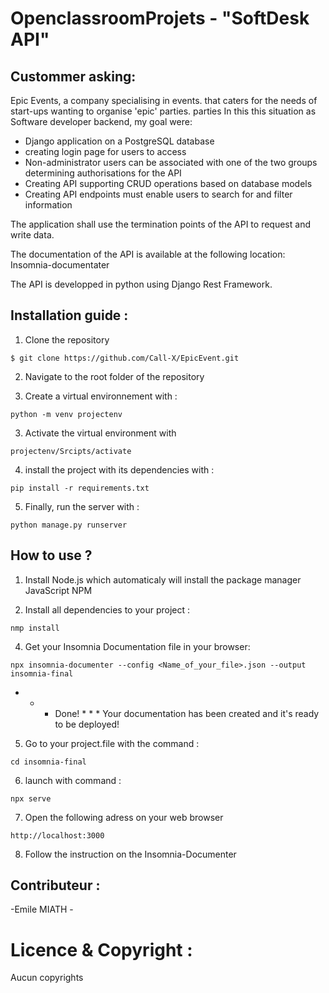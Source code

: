 
# OpenclassroomProjets - "SoftDesk API"


## Custommer asking:

Epic Events, a company specialising in events.
that caters for the needs of start-ups wanting to organise 'epic' parties.
parties
In this this situation as Software developer backend, my goal were:
- Django application on a PostgreSQL database
- creating login page for users to access
- Non-administrator users can be associated with one of the two groups determining authorisations for the API
- Creating API supporting CRUD operations based on database models
- Creating API endpoints must enable users to search for and filter information

The application shall use the termination points of the API to request and write data.

The documentation of the API is available at the following location: Insomnia-documentater

The API is developped in python using Django Rest Framework.


## Installation guide :
1. Clone the repository 
```
$ git clone https://github.com/Call-X/EpicEvent.git
```
2. Navigate to the root folder of the repository

3. Create a virtual environnement with :
``` 
python -m venv projectenv
```
3. Activate the virtual environment with
``` 
projectenv/Srcipts/activate
``` 
4. install the project with its dependencies with :
``` 
pip install -r requirements.txt
``` 
5. Finally, run the server with :
``` 
python manage.py runserver
``` 

## How to use ?

1. Install Node.js which automaticaly will install the package manager JavaScript NPM

2. Install all dependencies to your project :
```
nmp install
```

4. Get your Insomnia Documentation file in your browser:
```
npx insomnia-documenter --config <Name_of_your_file>.json --output insomnia-final
```
 * * * Done! * * *
Your documentation has been created and it's ready to be deployed!

5. Go to your project.file with the command :
```
cd insomnia-final
```

6. launch with command : 
```
npx serve
``` 

7. Open the following adress on your web browser
```
http://localhost:3000
```
8. Follow the instruction on the Insomnia-Documenter


## Contributeur :

-Emile MIATH -

# Licence & Copyright :

Aucun copyrights




